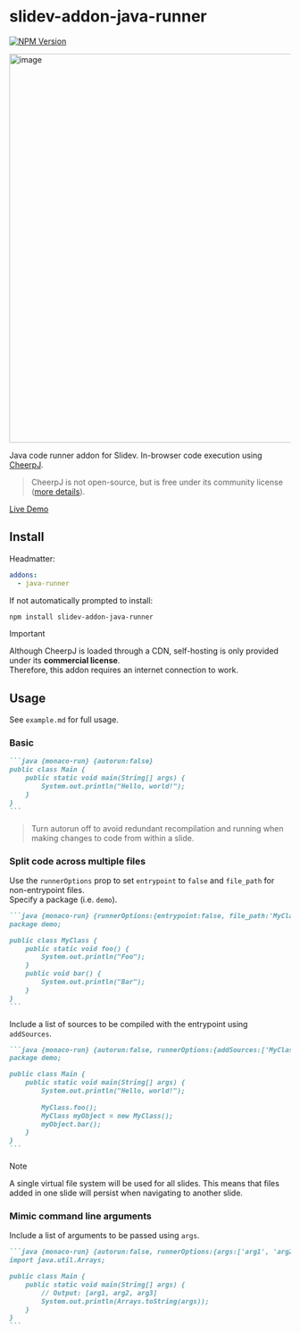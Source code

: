 # slidev-addon-java-runner

[![NPM Version](https://img.shields.io/npm/v/slidev-addon-java-runner)](https://www.npmjs.com/package/slidev-addon-java-runner)

<img width="696" alt="image" src="https://github.com/user-attachments/assets/88e7277b-d96b-40b5-8bdb-3f04279d42cc" />

Java code runner addon for Slidev. In-browser code execution using [CheerpJ](https://cheerpj.com/).
> CheerpJ is not open-source, but is free under its community license ([more details](https://github.com/leaningtech/cheerpj-meta)).

[Live Demo](https://objectoops.github.io/slidev-addon-java-runner/)

## Install

Headmatter:
```yaml
addons:
  - java-runner
```

If not automatically prompted to install:
```sh
npm install slidev-addon-java-runner
```

> [!Important]
> Although CheerpJ is loaded through a CDN, self-hosting is only provided under its **commercial license**.  
> Therefore, this addon requires an internet connection to work.

## Usage

See `example.md` for full usage.

### Basic

````md
```java {monaco-run} {autorun:false}
public class Main {
    public static void main(String[] args) {
        System.out.println("Hello, world!");
    }
}
```
````
> Turn autorun off to avoid redundant recompilation and running when making changes to code from within a slide.

### Split code across multiple files

Use the `runnerOptions` prop to set `entrypoint` to `false` and `file_path` for non-entrypoint files.  
Specify a package (i.e. `demo`).
````md
```java {monaco-run} {runnerOptions:{entrypoint:false, file_path:'MyClass.java'}}
package demo;

public class MyClass {
    public static void foo() {
        System.out.println("Foo");
    }
    public void bar() {
        System.out.println("Bar");
    }
}
```
````

Include a list of sources to be compiled with the entrypoint using `addSources`.  
````md
```java {monaco-run} {autorun:false, runnerOptions:{addSources:['MyClass.java']}}
package demo;

public class Main {
    public static void main(String[] args) {
        System.out.println("Hello, world!");
        
        MyClass.foo();
        MyClass myObject = new MyClass();
        myObject.bar();
    }
}
```
````

> [!Note]
> A single virtual file system will be used for all slides. This means that files added in one slide will persist when navigating to another slide.

### Mimic command line arguments

Include a list of arguments to be passed using `args`.
````md
```java {monaco-run} {autorun:false, runnerOptions:{args:['arg1', 'arg2', 'arg3']}}
import java.util.Arrays;

public class Main {
    public static void main(String[] args) {
        // Output: [arg1, arg2, arg3]
        System.out.println(Arrays.toString(args));
    }
}
```
````
